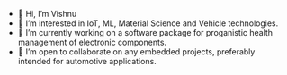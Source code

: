 - 👋 Hi, I’m Vishnu
- 👀 I’m interested in IoT, ML, Material Science and Vehicle technologies. 
- 🌱 I’m currently working on  a software package for proganistic health management of electronic components. 
- 💞️ I’m open to collaborate on any embedded projects, preferably intended for automotive applications. 

<!---
Vishnupradeep95/Vishnupradeep95 is a ✨ special ✨ repository because its `README.md` (this file) appears on your GitHub profile.
You can click the Preview link to take a look at your changes.
--->
